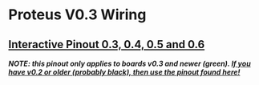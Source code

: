 # Proteus V0.3 Wiring

## [Interactive Pinout 0.3, 0.4, 0.5 and 0.6](https://rusefi.com/docs/pinouts/proteus/)

***NOTE: this pinout only applies to boards v0.3 and newer (green). [If you have v0.2 or older (probably black), then use the pinout found here!](Hardware-Proteus-Wiring-v02)***
